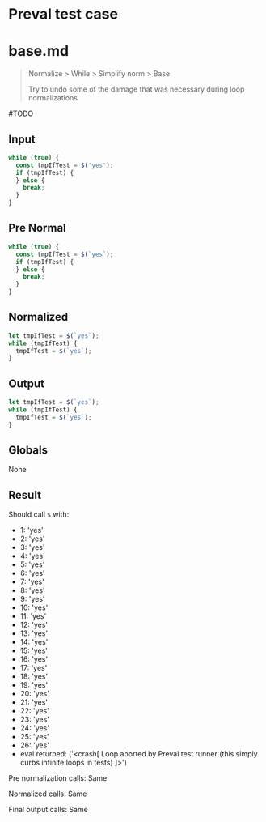 # Preval test case

# base.md

> Normalize > While > Simplify norm > Base
>
> Try to undo some of the damage that was necessary during loop normalizations

#TODO

## Input

`````js filename=intro
while (true) {
  const tmpIfTest = $('yes');
  if (tmpIfTest) {
  } else {
    break;
  }
}
`````

## Pre Normal

`````js filename=intro
while (true) {
  const tmpIfTest = $(`yes`);
  if (tmpIfTest) {
  } else {
    break;
  }
}
`````

## Normalized

`````js filename=intro
let tmpIfTest = $(`yes`);
while (tmpIfTest) {
  tmpIfTest = $(`yes`);
}
`````

## Output

`````js filename=intro
let tmpIfTest = $(`yes`);
while (tmpIfTest) {
  tmpIfTest = $(`yes`);
}
`````

## Globals

None

## Result

Should call `$` with:
 - 1: 'yes'
 - 2: 'yes'
 - 3: 'yes'
 - 4: 'yes'
 - 5: 'yes'
 - 6: 'yes'
 - 7: 'yes'
 - 8: 'yes'
 - 9: 'yes'
 - 10: 'yes'
 - 11: 'yes'
 - 12: 'yes'
 - 13: 'yes'
 - 14: 'yes'
 - 15: 'yes'
 - 16: 'yes'
 - 17: 'yes'
 - 18: 'yes'
 - 19: 'yes'
 - 20: 'yes'
 - 21: 'yes'
 - 22: 'yes'
 - 23: 'yes'
 - 24: 'yes'
 - 25: 'yes'
 - 26: 'yes'
 - eval returned: ('<crash[ Loop aborted by Preval test runner (this simply curbs infinite loops in tests) ]>')

Pre normalization calls: Same

Normalized calls: Same

Final output calls: Same
